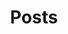 ---
title: Posts
layout: categories
classes: wide smallfont
permalink: /categories/
author_profile: true
---